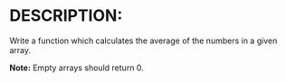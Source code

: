 # DESCRIPTION:

Write a function which calculates the average of the numbers in a given array.

**Note:** Empty arrays should return 0.
